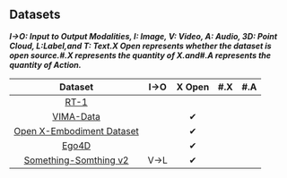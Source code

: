 ## Datasets

***I→O: Input to Output Modalities, I: Image, V: Video, A: Audio, 3D: Point Cloud, L:Label,and T: Text.X Open represents whether the dataset is open source.#.X represents the quantity of X.and#.A represents the quantity of Action.***

|                           Dataset                            | I→O  |  X Open  | #.X  | #.A  |
| :----------------------------------------------------------: | ---- | :------: | ---- | ---- |
|       [RT-1](https://robotics-transformer1.github.io/)       |      |          |      |      |
| [VIMA-Data](https://huggingface.co/datasets/VIMA/VIMA-Data)  |      | &#x2714; |      |      |
| [Open X-Embodiment Dataset](https://robotics-transformer-x.github.io/) |      | &#x2714; |      |      |
|               [Ego4D](https://ego4d-data.org/)               |      | &#x2714; |      |      |
| [Something-Somthing v2](https://developer.qualcomm.com/software/ai-datasets/something-something) | V→L  | &#x2714; |      |      |
